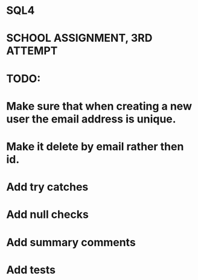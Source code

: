 # SQL4
# SCHOOL ASSIGNMENT, 3RD ATTEMPT
# TODO:
# Make sure that when creating a new user the email address is unique.
# Make it delete by email rather then id.
# Add try catches
# Add null checks
# Add summary comments
# Add tests
